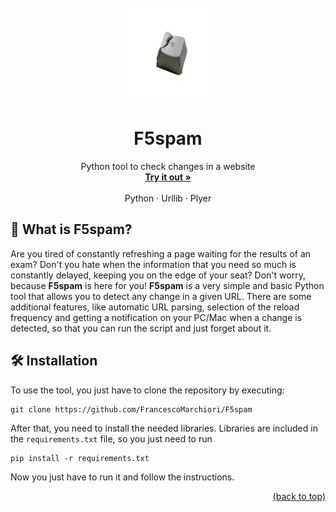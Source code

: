 <div id="top"></div>
<!-- PROJECT LOGO -->
<br />
<div align="center">
  <a href="https://github.com/FrancescoMarchiori/F5spam">
    <img src="/imgs/f5key.png" alt="Logo" width="150" height="150">
  </a>

  <h1 align="center">F5spam</h1>

  <p align="center">
    Python tool to check changes in a website
    <br />
    <a href="https://github.com/FrancescoMarchiori/F5spam"><strong>Try it out »</strong></a>
    <br />
    <br />
    <a>Python</a>
    ·
    <a>Urllib</a>
    ·
    <a>Plyer</a>
  </p>
</div>

## 🤔 What is F5spam?

Are you tired of constantly refreshing a page waiting for the results of an exam? Don't you hate when the information that you need so much is constantly delayed, keeping you on the edge of your seat? Don't worry, because **F5spam** is here for you! **F5spam** is a very simple and basic Python tool that allows you to detect any change in a given URL. There are some additional features, like automatic URL parsing, selection of the reload frequency and getting a notification on your PC/Mac when a change is detected, so that you can run the script and just forget about it.

## 🛠️ Installation

To use the tool, you just have to clone the repository by executing:

```
git clone https://github.com/FrancescoMarchiori/F5spam
```

After that, you need to install the needed libraries. Libraries are included in the `requirements.txt` file, so you just need to run

```
pip install -r requirements.txt
```

Now you just have to run it and follow the instructions.

<p align="right"><a href="#top">(back to top)</a></p>